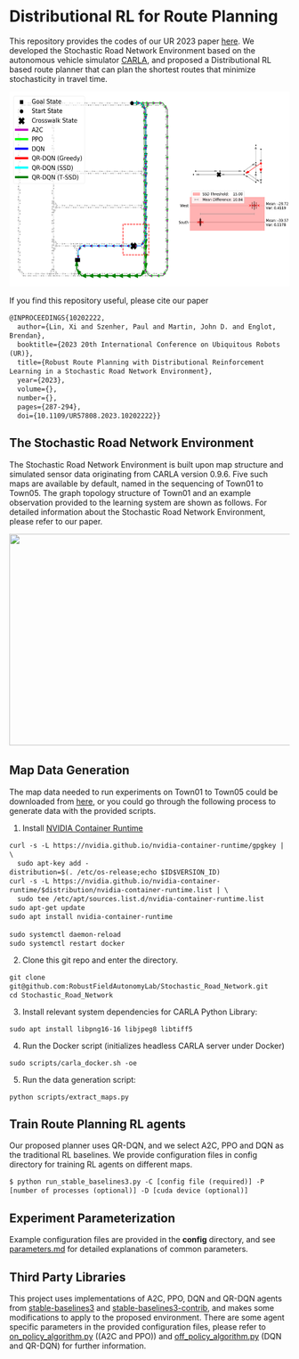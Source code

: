 # Distributional RL for Route Planning

This repository provides the codes of our UR 2023 paper [here](https://arxiv.org/abs/2304.09996). We developed the Stochastic Road Network Environment based on the autonomous vehicle simulator [CARLA](https://github.com/carla-simulator/carla), and proposed a Distributional RL based route planner that can plan the shortest routes that minimize stochasticity in travel time.

<p align="center">
<img width="600" height="350" src="Town01_robust_rl_paths.png"> 
</p>

If you find this repository useful, please cite our paper
```
@INPROCEEDINGS{10202222,
  author={Lin, Xi and Szenher, Paul and Martin, John D. and Englot, Brendan},
  booktitle={2023 20th International Conference on Ubiquitous Robots (UR)}, 
  title={Robust Route Planning with Distributional Reinforcement Learning in a Stochastic Road Network Environment}, 
  year={2023},
  volume={},
  number={},
  pages={287-294},
  doi={10.1109/UR57808.2023.10202222}}
```

## The Stochastic Road Network Environment

The Stochastic Road Network Environment is built upon map structure and simulated sensor data originating from CARLA version 0.9.6. Five such maps are available by default, named in the sequencing of Town01 to Town05. The graph topology structure of Town01 and an example observation provided to the learning system are shown as follows. For detailed information about the Stochastic Road Network Environment, please refer to our paper.

<p align="center">
<img width="1000" height="380" src="observation.png"> 
</p>

## Map Data Generation

The map data needed to run experiments on Town01 to Town05 could be downloaded from [here](https://stevens0-my.sharepoint.com/:f:/g/personal/xlin26_stevens_edu/EioIeHjcj_xNnJJc7ziMAUMBmz6fLFFxblYV2JWNHvAcyQ?e=R1UAjR), or you could go through the following process to generate data with the provided scripts.

1. Install [NVIDIA Container Runtime](https://nvidia.github.io/nvidia-container-runtime/)
```
curl -s -L https://nvidia.github.io/nvidia-container-runtime/gpgkey | \
  sudo apt-key add -
distribution=$(. /etc/os-release;echo $ID$VERSION_ID)
curl -s -L https://nvidia.github.io/nvidia-container-runtime/$distribution/nvidia-container-runtime.list | \
  sudo tee /etc/apt/sources.list.d/nvidia-container-runtime.list
sudo apt-get update
sudo apt install nvidia-container-runtime

sudo systemctl daemon-reload
sudo systemctl restart docker
```

2. Clone this git repo and enter the directory.
```
git clone git@github.com:RobustFieldAutonomyLab/Stochastic_Road_Network.git
cd Stochastic_Road_Network
```

3. Install relevant system dependencies for CARLA Python Library:
```
sudo apt install libpng16-16 libjpeg8 libtiff5
```

4. Run the Docker script (initializes headless CARLA server under Docker)
```
sudo scripts/carla_docker.sh -oe
```

5. Run the data generation script:
```
python scripts/extract_maps.py
```

## Train Route Planning RL agents

Our proposed planner uses QR-DQN, and we select A2C, PPO and DQN as the traditional RL baselines. We provide configuration files in config directory for training RL agents on different maps.
```
$ python run_stable_baselines3.py -C [config file (required)] -P [number of processes (optional)] -D [cuda device (optional)]
```

## Experiment Parameterization
Example configuration files are provided in the **config** directory, and see [parameters.md](parameters.md) for detailed explanations of common parameters.

## Third Party Libraries
This project uses implementations of A2C, PPO, DQN and QR-DQN agents from [stable-baselines3](https://github.com/DLR-RM/stable-baselines3) and [stable-baselines3-contrib](https://github.com/Stable-Baselines-Team/stable-baselines3-contrib), and makes some modifications to apply to the proposed environment. There are some agent specific parameters in the provided configuration files, please refer to [on_policy_algorithm.py](https://github.com/RobustFieldAutonomyLab/Stochastic_Road_Network/blob/main/thirdparty/stable_baselines3/common/on_policy_algorithm.py) ((A2C and PPO)) and [off_policy_algorithm.py](https://github.com/RobustFieldAutonomyLab/Stochastic_Road_Network/blob/main/thirdparty/stable_baselines3/common/off_policy_algorithm.py) (DQN and QR-DQN) for further information.
